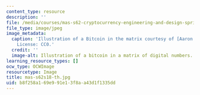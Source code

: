 ```yaml
---
content_type: resource
description: ''
file: /media/courses/mas-s62-cryptocurrency-engineering-and-design-spring-2018/b8f258a169e991e13f8aa43d1f1335dd_mas-s62s18-th.jpg
file_type: image/jpeg
image_metadata:
  caption: 'Illustration of a Bitcoin in the matrix courtesy of [Aaron J. Olson](https://pixabay.com/illustrations/bitcoin-crypto-money-blockchain-3767104/).
    License: CC0.'
  credit: ''
  image-alt: Illustration of a bitcoin in a matrix of digital numbers.
learning_resource_types: []
ocw_type: OCWImage
resourcetype: Image
title: mas-s62s18-th.jpg
uid: b8f258a1-69e9-91e1-3f8a-a43d1f1335dd
---
```

